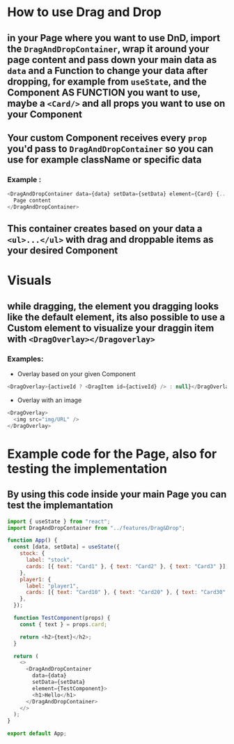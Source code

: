 # How to use Drag and Drop

## in your Page where you want to use DnD, import the `DragAndDropContainer`, wrap it around your page content and pass down your **main data** as `data` and a **Function** to change your data after dropping, for example from `useState`, and the Component **AS FUNCTION** you want to use, maybe a `<Card/>` and all props you want to use on your **Component**

## Your custom **Component** receives every `prop` you'd pass to `DragAndDropContainer` so you can use for example className or specific data

### Example :

```js
<DragAndDropContainer data={data} setData={setData} element={Card} {...props}>
  Page content
</DragAndDropContainer>
```

## This container creates based on your data a `<ul>...</ul>` with drag and droppable items as your desired Component

# Visuals

## while dragging, the element you dragging looks like the default element, its also possible to use a Custom element to visualize your draggin item with `<DragOverlay></Dragoverlay>`

### Examples:

- Overlay based on your given Component

```js
<DragOverlay>{activeId ? <DragItem id={activeId} /> : null}</DragOverlay>
```

- Overlay with an image

```js
<DragOverlay>
  <img src="img/URL" />
</DragOverlay>
```

# Example code for the Page, also for testing the implementation

## By using this code inside your main Page you can test the implemantation

```js
import { useState } from "react";
import DragAndDropContainer from "../features/Drag&Drop";

function App() {
  const [data, setData] = useState({
    stock: {
      label: "stock",
      cards: [{ text: "Card1" }, { text: "Card2" }, { text: "Card3" }],
    },
    player1: {
      label: "player1",
      cards: [{ text: "Card10" }, { text: "Card20" }, { text: "Card30" }],
    },
  });

  function TestComponent(props) {
    const { text } = props.card;

    return <h2>{text}</h2>;
  }

  return (
    <>
      <DragAndDropContainer
        data={data}
        setData={setData}
        element={TestComponent}>
        <h1>Hello</h1>
      </DragAndDropContainer>
    </>
  );
}

export default App;
```
